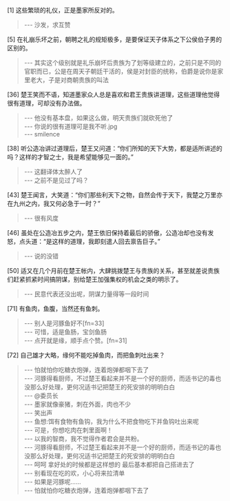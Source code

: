 
[1] 这些繁琐的礼仪，正是墨家所反对的。
>--- 沙发，求互赞<br>

[5] 在礼崩乐坏之前，朝聘之礼的规矩极多，是要保证天子体系之下公侯伯子男的区别的。
>--- 其实这个级别就是礼乐崩坏后贵族为了划等级建立的，之前只是不同的官职而已，公是在周天子朝廷干活的，侯是对封臣的统称，伯爵是说你是家里老大，子是对商朝贵族的叫法<br>

[36] 楚王笑而不语，知道墨家众人总是喜欢和君王贵族讲道理，这些道理他觉得很有道理，可却没有办法做。
>--- 他没有基本盘，如果这么做，明天贵族们就砍死他了<br>
>--- 你说的很有道理可是我不听.jpg<br>
>--- smilence<br>

[38] 听公造冶讲过道理后，楚王又问道：“你们所知的天下大势，都是适所讲述的吗？这样的才智之士，我是希望能够见一面的。”
>--- 这翻译体太醉人了<br>
>--- 之前不是见过了吗？<br>

[43] 楚王闻言，大笑道：“你们那些利天下之物，自然会传于天下，我楚之万里亦在九州之内，我又何必急于一时？”
>--- 很有风度<br>

[46] 虽处在公造冶五步之内，楚王依旧保持着最后的骄傲，公造冶却也没有发怒，点头道：“是这样的道理，我即刻遣人回去禀告巨子。”
>--- 说的没错<br>

[50] 适又在几个月前在楚王帐内，大肆挑拨楚王与贵族的关系，甚至就差说贵族们赶紧抓紧时间搞阴谋，别给楚王加强集权的机会之类的明示了。
>--- 民意代表还没出呢，阴谋力量得等一段时间<br>

[71] 有鱼肉，鱼腹，当然还有鱼刺。
>--- 别人是河豚鱼好不[fn=33]<br>
>--- 可惜，适是鱼肠，宝剑鱼肠<br>
>--- 点开就是缘，顺手点个赞。[fn=31]<br>

[72] 自己雄才大略，缘何不能吃掉鱼肉，而把鱼刺吐出来？
>--- 怕就怕你吃糖衣炮弹，连着炮弹都咽下去了<br>
>--- 河豚得看厨师，不过楚王看起来并不是一个好的厨师，而适书记的毒也没那么好处理，更何况适书记把楚王的死安排的明明白白<br>
>--- @委员长<br>
>--- 墨家就像豪猪，刺在外面，肉也不少<br>
>--- 笑出声<br>
>--- 鱼想:饵有食物有鱼钩，我为什么不把食物吃下并鱼钩吐出来呢<br>
>--- 可是，你想吃肉在刺里面啊！<br>
>--- 以我的智商，我不觉得作者君会是共粉。<br>
>--- 河豚得看厨师，不过楚王看起来并不是一个好的厨师，而适书记的毒也没那么好处理，更何况适书记把楚王的死安排的明明白白<br>
>--- 呵呵  拿好处的时候都是这样想的  最后基本都把自己搭进去了<br>
>--- 别看现在吃的欢，小心将来拉清单<br>
>--- 如果是河豚呢……<br>
>--- 怕就怕你吃糖衣炮弹，连着炮弹都咽下去了<br>
